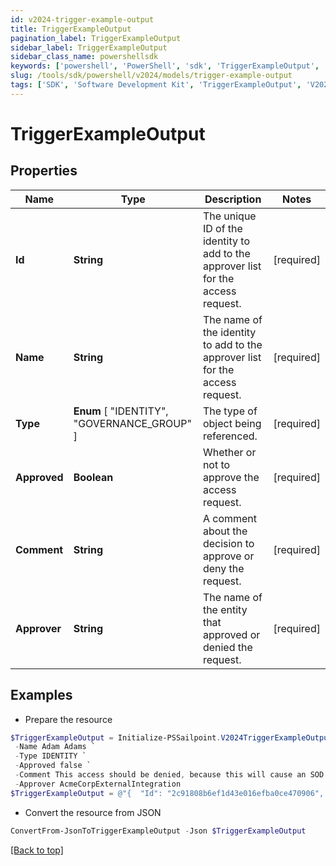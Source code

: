 ```yaml
---
id: v2024-trigger-example-output
title: TriggerExampleOutput
pagination_label: TriggerExampleOutput
sidebar_label: TriggerExampleOutput
sidebar_class_name: powershellsdk
keywords: ['powershell', 'PowerShell', 'sdk', 'TriggerExampleOutput', 'V2024TriggerExampleOutput'] 
slug: /tools/sdk/powershell/v2024/models/trigger-example-output
tags: ['SDK', 'Software Development Kit', 'TriggerExampleOutput', 'V2024TriggerExampleOutput']
---
```



# TriggerExampleOutput

## Properties

Name | Type | Description | Notes
------------ | ------------- | ------------- | -------------
**Id** | **String** | The unique ID of the identity to add to the approver list for the access request. | [required]
**Name** | **String** | The name of the identity to add to the approver list for the access request. | [required]
**Type** |  **Enum** [  "IDENTITY",    "GOVERNANCE_GROUP" ] | The type of object being referenced. | [required]
**Approved** | **Boolean** | Whether or not to approve the access request. | [required]
**Comment** | **String** | A comment about the decision to approve or deny the request. | [required]
**Approver** | **String** | The name of the entity that approved or denied the request. | [required]

## Examples

- Prepare the resource
```powershell
$TriggerExampleOutput = Initialize-PSSailpoint.V2024TriggerExampleOutput  -Id 2c91808b6ef1d43e016efba0ce470906 `
 -Name Adam Adams `
 -Type IDENTITY `
 -Approved false `
 -Comment This access should be denied, because this will cause an SOD violation. `
 -Approver AcmeCorpExternalIntegration
$TriggerExampleOutput = @"{  "Id": "2c91808b6ef1d43e016efba0ce470906", "Name": "Adam Adams", "Type": "IDENTITY", "Approved": false, "Comment": "This access should be denied, because this will cause an SOD violation.", "Approver": "AcmeCorpExternalIntegration" }"@
```

- Convert the resource from JSON
```powershell
ConvertFrom-JsonToTriggerExampleOutput -Json $TriggerExampleOutput
```


[[Back to top]](#) 

